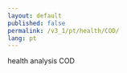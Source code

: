 ```yaml
---
layout: default
published: false
permalink: /v3_1/pt/health/COD/
lang: pt
---
```


health analysis COD
